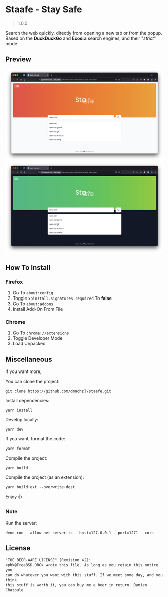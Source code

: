 # Staafe - Stay Safe

> 1.0.0

Search the web quickly, directly from opening a new tab or from the popup. Based on the **DuckDuckGo** and **Ecosia** search engines, and their "_strict_" mode.

## Preview

![Light](./screenshots/light.png)
![Dark](./screenshots/dark.png)

## How To Install

### Firefox

1. Go To `about:config`
2. Toggle `xpinstall.signatures.required` To **false**
3. Go To `about:addons`
4. Install Add-On From File

### Chrome

1. Go To `chrome://extensions`
2. Toggle Developer Mode
3. Load Unpacked

## Miscellaneous

If you want more,

You can clone the project:

```
git clone https://github.com/dmnchzl/staafe.git
```

Install dependencies:

```
yarn install
```

Develop locally:

```
yarn dev
```

If you want, format the code:

```
yarn format
```

Compile the project:

```
yarn build
```

Compile the project (as an extension):

```
yarn build:ext --overwrite-dest
```

Enjoy 👍

### Note

Run the server:

```
deno run --allow-net server.ts --host=127.0.0.1 --port=1271 --cors
```

## License

```
"THE BEER-WARE LICENSE" (Revision 42):
<phk@FreeBSD.ORG> wrote this file. As long as you retain this notice you
can do whatever you want with this stuff. If we meet some day, and you think
this stuff is worth it, you can buy me a beer in return. Damien Chazoule
```
